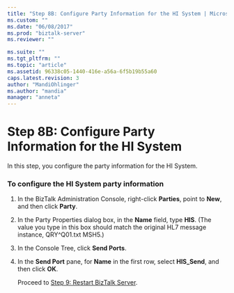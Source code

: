 ```yaml
---
title: "Step 8B: Configure Party Information for the HI System | Microsoft Docs"
ms.custom: ""
ms.date: "06/08/2017"
ms.prod: "biztalk-server"
ms.reviewer: ""

ms.suite: ""
ms.tgt_pltfrm: ""
ms.topic: "article"
ms.assetid: 96338c05-1440-416e-a56a-6f5b19b55a60
caps.latest.revision: 3
author: "MandiOhlinger"
ms.author: "mandia"
manager: "anneta"
---
```

# Step 8B: Configure Party Information for the HI System
In this step, you configure the party information for the HI System.  
  
### To configure the HI System party information  
  
1. In the BizTalk Administration Console, right-click **Parties**, point to **New**, and then click **Party**.  
  
2. In the Party Properties dialog box, in the **Name** field, type **HIS**. (The value you type in this box should match the original HL7 message instance, QRY^Q01.txt MSH5.)  
  
3. In the Console Tree, click **Send Ports**.  
  
4. In the **Send Port** pane, for **Name** in the first row, select **HIS_Send**, and then click **OK**.  
  
   Proceed to [Step 9: Restart BizTalk Server](../../adapters-and-accelerators/accelerator-hl7/step-9-restart-biztalk-server-hl7-main.md).